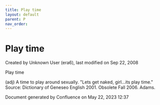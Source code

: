 ```yaml
---
title: Play time
layout: default
parent: P
nav_order:
---
```


# Play time

Created by  Unknown User (era6), last modified on Sep 22, 2008

Play time

(adj) A time to play around sexually. &quot;Lets get naked, girl...its play time.&quot; Source: Dictionary of Geneseo English 2001. Obsolete Fall 2006. Adams.

Document generated by Confluence on May 22, 2023 12:37


